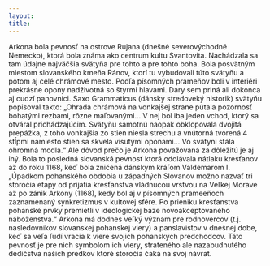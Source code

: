 ```yaml
---
layout: 
title: 
---
```


Arkona bola pevnosť na ostrove Rujana (dnešné severovýchodné Nemecko), ktorá bola známa ako centrum kultu Svantovíta. Nachádzala sa tam údajne najväčšia svätyňa pre tohto a pre tohto boha. Bola posvätným miestom slovanského kmeňa Ránov, ktorí tu vybudovali túto svätyňu a potom aj celé chrámové mesto. Podľa písomných prameňov boli v interiéri prekrásne opony nadživotná so štyrmi hlavami. Dary sem priná ali dokonca aj cudzí panovníci.
Saxo Grammaticus (dánsky stredoveký historik) svätyňu popisoval takto:
„Ohrada chrámová na vonkajšej strane pútala pozornosť bohatými rezbami, rôzne maľovanými... V nej bol iba jeden vchod, ktorý sa otváral prichádzajúcim. Svätyňu samotnú naopak obklopovala dvojitá prepážka, z toho vonkajšia zo stien niesla strechu a vnútorná tvorená 4 stĺpmi namiesto stien sa skvela visutými oponami... Vo svätyni stála ohromná modla.“
Ale dôvod prečo je Arkona považovaná za dôležitú je aj iný. Bola to posledná slovanská pevnosť ktorá odolávala nátlaku kresťanov až do roku 1168, keď bola zničená dánskym kráľom Valdemarom I.
„Úpadkom pohanského obdobia u západných Slovanov možno nazvať tri storočia etapy od prijatia kresťanstva vládnucou vrstvou na Veľkej Morave až po zánik Arkony (1168), kedy bol aj v písomných prameeňoch zaznamenaný synkretizmus v kultovej sfére. Po prieniku kresťanstva pohanské prvky premietli v ideologickej báze novoakceptovaného náboženstva.“
Arkona má dodnes veľký význam pre rodnovercov (t.j. nasledovníkov slovanskej pohanskej viery) a panslavistov v dnešnej dobe, keď sa veľa ľudí vracia k viere svojich pohanských predchodcov. Táto pevnosť je pre nich symbolom ich viery, strateného ale nazabudnutého dedičstva našich predkov ktoré storočia čaká na svoj návrat.
